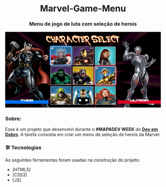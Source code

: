 <h1 align="center">Marvel-Game-Menu</h1>
<h3 align="center">Menu de jogo de luta com seleção de herois</h3>

<img src="./src/imagens/Select.png">

### Sobre:
Esse é um projeto que desenvolvi durante o **#MAPADEV WEEK** do <a href="https://youtube.com/Dev em Dobro" target="_blank">**Dev em Dobro**</a>. A tarefa consistia em criar um menu de seleção de herois da Marvel.
<br>

### 🛠 Tecnologias

As seguintes ferramentas foram usadas na construção do projeto:

- [HTML5]
- [CSS3]
- [JS]
